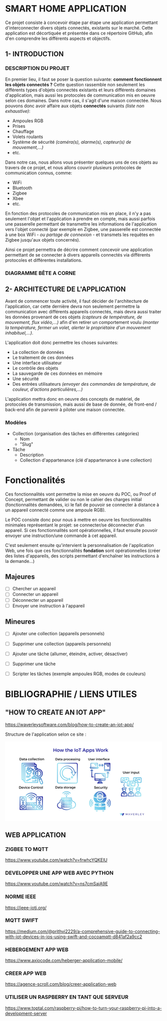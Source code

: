 # SMART HOME APPLICATION

Ce projet consiste à concevoir étape par étape une application permettant d'interconnecter divers objets connectés, existants sur le marché. Cette application est décortiquée et présentée dans ce répertoire GitHub, afin d'en comprendre les différents aspects et objectifs. 

## 1- INTRODUCTION

### DESCRIPTION DU PROJET

En premier lieu, il faut se poser la question suivante: **comment fonctionnent les objets connectés ?** Cette question rassemble non seulement les différents types d'objets connectés existants et leurs différents domaines d'application, mais aussi les protocoles de communication mis en oeuvre selon ces domaines. Dans notre cas, il s'agit d'une maison connectée. Nous pouvons donc avoir affaire aux objets **connectés** suivants *(liste non exhaustive)*:

- Ampoules RGB 
- Prises
- Chauffage
- Volets roulants
- Système de sécurité *(caméra(s), alarme(s), capteur(s) de mouvement,...)*
- etc.

Dans notre cas, nous allons vous présenter quelques uns de ces objets au travers de ce projet, et nous allons couvrir plusieurs protocoles de communication connus, comme:

- WiFi
- Bluetooth
- Zigbee
- Xbee
- etc.

En fonction des protocoles de communication mis en place, il n'y a pas seulement l'objet et l'application à prendre en compte, mais aussi parfois une passerelle permettant de transmettre les informations de l'application vers l'objet connecté (par exemple en Zigbee, une passerelle est connectée à une box WiFi - *ou partage de connexion* - et transmets les requêtes en Zigbee jusqu'aux objets concernés).

Ainsi ce projet permettra de décrire comment concevoir une application permettant de se connecter à divers appareils connectés via différents protocoles et différentes installations.

### DIAGRAMME BÊTE A CORNE


## 2- ARCHITECTURE DE L'APPLICATION

Avant de commencer toute activité, il faut décider de l'architecture de l'application, car cette dernière devra non seulement permettre la communication avec différents appareils connectés, mais devra aussi traiter les données provenant de ces objets *(capteurs de température, de mouvement, flux vidéo,...)* afin d'en retirer un comportement voulu *(monter la température, fermer un volet, alerter le propriétaire d'un mouvement inhabituel,...)*.

L'application doit donc permettre les choses suivantes:
- La collection de données
- Le traitement de ces données
- Une interface utilisateur
- Le contrôle des objets 
- La sauvegarde de ces données en mémoire 
- Une sécurité 
- Des entrées utilisateurs *(envoyer des commandes de température, de couleur, d'actions particulières,...)*

L'application mettra donc en oeuvre des concepts de matériel, de protocoles de transmission, mais aussi de base de donnée, de front-end / back-end afin de parvenir à piloter une maison connectée. 


### Modèles

- Collection (organisation des tâches en différentes catégories)
    - Nom
    - "Slug"
- Tâche
    - Description
    - Collection d'appartenance (clé d'appartenance à une collection)

# Fonctionalités 

Ces fonctionnalités vont permettre la mise en oeuvre du POC, ou Proof of Concept, permettant de valider ou non le cahier des charges initial (fonctionnalités demandées, ici le fait de pouvoir se connecter à distance à un appareil connecté comme une ampoule RGB).

Le POC consiste donc pour nous à mettre en oeuvre les fonctionnalités minimales représentant le projet: se connecter/se déconnecter d'un appareil. Si ces fonctionnalités sont opérationnelles, il faut ensuite pouvoir envoyer une instruction/une commande à cet appareil.

C'est seulement ensuite qu'intervient la personnalisation de l'application Web, une fois que ces fonctionnalités **fondation** sont opérationnelles (créer des listes d'appareils, des scripts permettant d'enchaîner les instructions à la demande...)

## Majeures

- [ ] Chercher un appareil  
- [ ] Connecter un appareil  
- [ ] Déconnecter un appareil  
- [ ] Envoyer une instruction à l'appareil

## Mineures

- [ ] Ajouter une collection (appareils personnels)  
- [ ] Supprimer une collection (appareils personnels)  
- [ ] Ajouter une tâche (allumer, éteindre, activer, désactiver)  
- [ ] Supprimer une tâche  
- [ ] Scripter les tâches (exemple ampoules RGB, modes de couleurs)


# BIBLIOGRAPHIE / LIENS UTILES

## "HOW TO CREATE AN IOT APP" 

https://waverleysoftware.com/blog/how-to-create-an-iot-app/

Structure de l'application selon ce site : 

![iotAppStructure](img/appStructure.png)

## WEB APPLICATION

### ZIGBEE TO MQTT

https://www.youtube.com/watch?v=frwhcYQKElU

### DEVELOPPER UNE APP WEB AVEC PYTHON

https://www.youtube.com/watch?v=ns7cmSaiA9E

### NORME IEEE

https://ieee-iotj.org/

### MQTT SWIFT

https://medium.com/@prithvi2229/a-comprehensive-guide-to-connecting-with-iot-devices-in-ios-using-swift-and-cocoamqtt-d841af2a9cc2

### HEBERGEMENT APP WEB 

https://www.axiocode.com/heberger-application-mobile/


### CREER APP WEB

https://agence-scroll.com/blog/creer-application-web


### UTILISER UN RASPBERRY EN TANT QUE SERVEUR

https://www.toptal.com/raspberry-pi/how-to-turn-your-raspberry-pi-into-a-development-server
